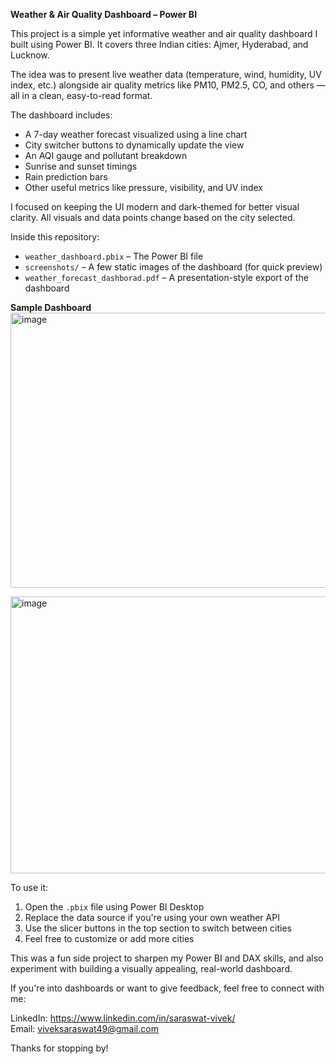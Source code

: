 **Weather & Air Quality Dashboard – Power BI**

This project is a simple yet informative weather and air quality dashboard I built using Power BI. It covers three Indian cities: Ajmer, Hyderabad, and Lucknow.

The idea was to present live weather data (temperature, wind, humidity, UV index, etc.) alongside air quality metrics like PM10, PM2.5, CO, and others — all in a clean, easy-to-read format.

The dashboard includes:
- A 7-day weather forecast visualized using a line chart
- City switcher buttons to dynamically update the view
- An AQI gauge and pollutant breakdown
- Sunrise and sunset timings
- Rain prediction bars
- Other useful metrics like pressure, visibility, and UV index

I focused on keeping the UI modern and dark-themed for better visual clarity. All visuals and data points change based on the city selected.

Inside this repository:
- `weather_dashboard.pbix` – The Power BI file
- `screenshots/` – A few static images of the dashboard (for quick preview)
- `weather_forecast_dashborad.pdf` – A presentation-style export of the dashboard

**Sample Dashboard**
<img width="781" height="440" alt="image" src="https://github.com/user-attachments/assets/628e0639-8230-41fe-89d2-38ee54dfd302" />

<img width="796" height="443" alt="image" src="https://github.com/user-attachments/assets/fbce23b0-caca-47fc-8089-9c98a25304e4" />


To use it:
1. Open the `.pbix` file using Power BI Desktop
2. Replace the data source if you're using your own weather API
3. Use the slicer buttons in the top section to switch between cities
4. Feel free to customize or add more cities

This was a fun side project to sharpen my Power BI and DAX skills, and also experiment with building a visually appealing, real-world dashboard.

If you're into dashboards or want to give feedback, feel free to connect with me:

LinkedIn: https://www.linkedin.com/in/saraswat-vivek/  
Email: viveksaraswat49@gmail.com

Thanks for stopping by!
